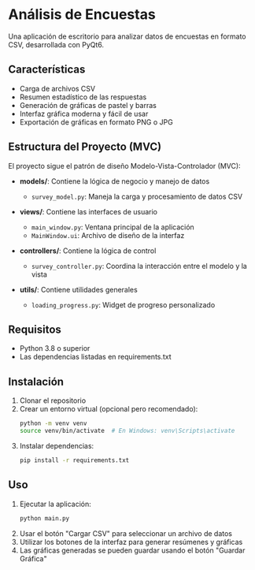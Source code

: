 # Análisis de Encuestas

Una aplicación de escritorio para analizar datos de encuestas en formato CSV, desarrollada con PyQt6.

## Características

- Carga de archivos CSV
- Resumen estadístico de las respuestas
- Generación de gráficas de pastel y barras
- Interfaz gráfica moderna y fácil de usar
- Exportación de gráficas en formato PNG o JPG

## Estructura del Proyecto (MVC)

El proyecto sigue el patrón de diseño Modelo-Vista-Controlador (MVC):

- **models/**: Contiene la lógica de negocio y manejo de datos
  - `survey_model.py`: Maneja la carga y procesamiento de datos CSV
  
- **views/**: Contiene las interfaces de usuario
  - `main_window.py`: Ventana principal de la aplicación
  - `MainWindow.ui`: Archivo de diseño de la interfaz

- **controllers/**: Contiene la lógica de control
  - `survey_controller.py`: Coordina la interacción entre el modelo y la vista

- **utils/**: Contiene utilidades generales
  - `loading_progress.py`: Widget de progreso personalizado

## Requisitos

- Python 3.8 o superior
- Las dependencias listadas en requirements.txt

## Instalación

1. Clonar el repositorio
2. Crear un entorno virtual (opcional pero recomendado):
   ```bash
   python -m venv venv
   source venv/bin/activate  # En Windows: venv\Scripts\activate
   ```
3. Instalar dependencias:
   ```bash
   pip install -r requirements.txt
   ```

## Uso

1. Ejecutar la aplicación:
   ```bash
   python main.py
   ```
2. Usar el botón "Cargar CSV" para seleccionar un archivo de datos
3. Utilizar los botones de la interfaz para generar resúmenes y gráficas
4. Las gráficas generadas se pueden guardar usando el botón "Guardar Gráfica"
